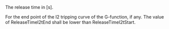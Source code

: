 The release time in [s].


<!-- comment -->


For the end point of the I2 tripping curve of the G-function, if any. The value of ReleaseTimeI2tEnd shall be lower than ReleaseTimeI2tStart.


